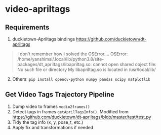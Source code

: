 # video-apriltags

## Requirements

1. duckietown-Apriltags bindings  https://github.com/duckietown/dt-apriltags

> I don't remember how I solved the  OSError....
> OSError: /home/yanshimsi/.local/lib/python3.8/site-packages/dt_apriltags/libapriltag.so: cannot open shared object file: No such file or directory
> My libapriltag.so is located in /usr/local/lib/

2. Others:  `pip install opencv-python numpy pandas scipy matplotlib`  

## Get Video Tags Trajectory Pipeline
1. Dump video to frames `vedio2frames()`
2. Detect tags in frames `getAprilTagsInfo()`. Modified from https://github.com/duckietown/dt-apriltags/blob/master/test/test.py
3. Tidy the tag info (x, y, pose_t, etc.)
4. Apply fix and transformations if needed